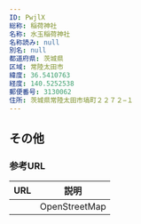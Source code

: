 ```yaml
---
ID: PwjlX
総称: 稲荷神社
名称: 水玉稲荷神社
名称読み: null
別名: null
都道府県: 茨城県
区域: 常陸太田市
緯度: 36.5410763
経度: 140.5252538
郵便番号: 3130062
住所: 茨城県常陸太田市塙町２２７２−１
---
```


## その他

### 参考URL

| URL | 説明          |
| --- | ------------- |
|     | OpenStreetMap |
